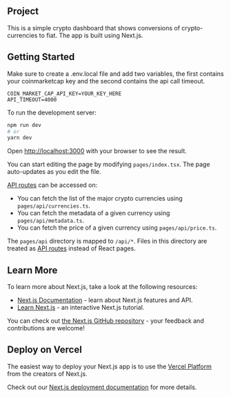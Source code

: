 ## Project
This is a simple crypto dashboard that shows conversions of crypto-currencies to fiat. The app is built using Next.js.

## Getting Started
Make sure to create a .env.local file and add two variables, the first contains your coinmarketcap key and the second contains the api call timeout. 

```
COIN_MARKET_CAP_API_KEY=YOUR_KEY_HERE
API_TIMEOUT=4000
```

To run the development server:

```bash
npm run dev
# or
yarn dev
```

Open [http://localhost:3000](http://localhost:3000) with your browser to see the result.

You can start editing the page by modifying `pages/index.tsx`. The page auto-updates as you edit the file.

[API routes](https://nextjs.org/docs/api-routes/introduction) can be accessed on:
- You can fetch the list of the major crypto currencies using `pages/api/currencies.ts`.
- You can fetch the metadata of a given currency using `pages/api/metadata.ts`.
- You can fetch the price of a given currency using `pages/api/price.ts`.

The `pages/api` directory is mapped to `/api/*`. Files in this directory are treated as [API routes](https://nextjs.org/docs/api-routes/introduction) instead of React pages.

## Learn More

To learn more about Next.js, take a look at the following resources:

- [Next.js Documentation](https://nextjs.org/docs) - learn about Next.js features and API.
- [Learn Next.js](https://nextjs.org/learn) - an interactive Next.js tutorial.

You can check out [the Next.js GitHub repository](https://github.com/vercel/next.js/) - your feedback and contributions are welcome!

## Deploy on Vercel

The easiest way to deploy your Next.js app is to use the [Vercel Platform](https://vercel.com/new?utm_medium=default-template&filter=next.js&utm_source=create-next-app&utm_campaign=create-next-app-readme) from the creators of Next.js.

Check out our [Next.js deployment documentation](https://nextjs.org/docs/deployment) for more details.
